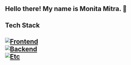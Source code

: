 ## Hello there! My name is Monita Mitra. 👋
## Tech Stack
[![Frontend](https://skillicons.dev/icons?i=ts,js,react,nextjs,vercel,nodejs,html,css,tailwind)](https://skillicons.dev)
<br>
[![Backend](https://skillicons.dev/icons?i=postgres,sklearn,spring,flask,docker)](https://skillicons.dev)
<br>
[![Etc](https://skillicons.dev/icons?i=vscode,eclipse,github,figma)](https://skillicons.dev)
---
<!--
**monitamitra/monitamitra** is a ✨ _special_ ✨ repository because its `README.md` (this file) appears on your GitHub profile.

Here are some ideas to get you started:

- 🔭 I’m currently working on ...
- 🌱 I’m currently learning ...
- 👯 I’m looking to collaborate on ...
- 🤔 I’m looking for help with ...
- 💬 Ask me about ...
- 📫 How to reach me: ...
- 😄 Pronouns: ...
- ⚡ Fun fact: ...
-->


